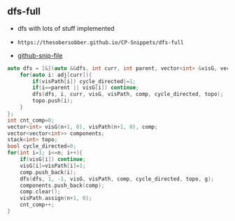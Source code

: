 
## dfs-full

- dfs with lots of stuff implemented
- ```
  https://thesobersobber.github.io/CP-Snippets/dfs-full
  ```
- [github-snip-file](https://github.com/theSoberSobber/CP-Snippets/blob/main/snippets.json#L1063)

```cpp
auto dfs = [&](auto &&dfs, int curr, int parent, vector<int> &visG, vector<int> &visPath ,vector<int> &comp, bool &cycle_directed, stack<int> topo, vector<int> &adj) -> void {
    for(auto i: adj[curr]){
        if(visPath[i]) cycle_directed|=1;
        if(i==parent || visG[i]) continue;
        dfs(dfs, i, curr, visG, visPath, comp, cycle_directed, topo);
        topo.push(i);
    }
};
int cnt_comp=0;
vector<int> visG(n+1, 0), visPath(n+1, 0), comp;
vector<vector<int>> components;
stack<int> topo;
bool cycle_directed=0;
for(int i=1; i<=n; i++){
    if(visG[i]) continue;
    visG[i]=visPath[i]=1;
    comp.push_back(i);
    dfs(dfs, 1, -1, visG, visPath, comp, cycle_directed, topo, g);
    components.push_back(comp);
    comp.clear();
    visPath.assign(n+1, 0);
    cnt_comp++;
}

```
